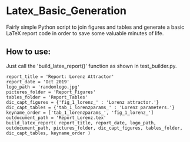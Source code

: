 # Latex_Basic_Generation
Fairly simple Python script to join figures and tables and generate a basic LaTeX report code in order to save some valuable minutes of life.

## How to use:

Just call the 'build_latex_report()' function as shown in test_builder.py.

	report_title = 'Report: Lorenz Attractor'
	report_date = 'Oct 2019'
	logo_path = 'randomlogo.jpg'
	pictures_folder = 'Report_Figures'
	tables_folder = 'Report_Tables'
	dic_capt_figures = {'fig_1_lorenz_' : 'Lorenz attractor.'}
	dic_capt_tables = {'tab_1_lorenzparams_' : 'Lorenz parameters.'}
	keyname_order = ['tab_1_lorenzparams_', 'fig_1_lorenz_']
	outdocument_path = 'Report_Lorenz.tex'
	build_latex_report( report_title, report_date, logo_path, outdocument_path, pictures_folder, dic_capt_figures, tables_folder, dic_capt_tables, keyname_order )
